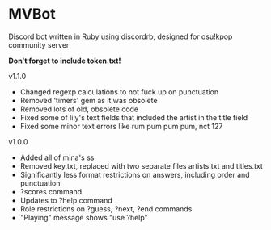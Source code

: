 # MVBot
Discord bot written in Ruby using discordrb, designed for osu!kpop community server

**Don't forget to include token.txt!**

v1.1.0
- Changed regexp calculations to not fuck up on punctuation
- Removed 'timers' gem as it was obsolete
- Removed lots of old, obsolete code
- Fixed some of lily's text fields that included the artist in the title field
- Fixed some minor text errors like rum pum pum pum, nct 127

v1.0.0
- Added all of mina's ss
- Removed key.txt, replaced with two separate files artists.txt and titles.txt
- Significantly less format restrictions on answers, including order and punctuation
- ?scores command
- Updates to ?help command
- Role restrictions on ?guess, ?next, ?end commands
- "Playing" message shows "use ?help"
